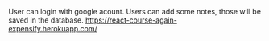 User can login with google acount. Users can add some notes, those will be saved in the database.
https://react-course-again-expensify.herokuapp.com/
